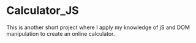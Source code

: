 # Calculator_JS
 This is another short project where I apply my knowledge of jS and DOM manipulation to create an online calculator.
